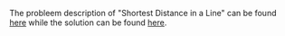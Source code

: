 The probleem description of "Shortest Distance in a Line" can be found [here](https://leetcode.com/problems/shortest-distance-in-a-line/) while the solution can be found [here](https://github.com/aurimas13/Solutions-To-Problems/blob/main/LeetCode/Pandas%20Solutions/Shortest%20Distance%20in%20a%20Line/shortest.py).